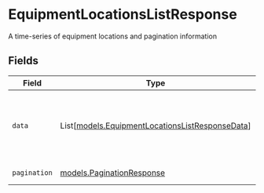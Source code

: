 # EquipmentLocationsListResponse

A time-series of equipment locations and pagination information


## Fields

| Field                                                                                              | Type                                                                                               | Required                                                                                           | Description                                                                                        |
| -------------------------------------------------------------------------------------------------- | -------------------------------------------------------------------------------------------------- | -------------------------------------------------------------------------------------------------- | -------------------------------------------------------------------------------------------------- |
| `data`                                                                                             | List[[models.EquipmentLocationsListResponseData](../models/equipmentlocationslistresponsedata.md)] | :heavy_check_mark:                                                                                 | Time-series of locations for the specified units of equipment.                                     |
| `pagination`                                                                                       | [models.PaginationResponse](../models/paginationresponse.md)                                       | :heavy_check_mark:                                                                                 | Pagination parameters.                                                                             |